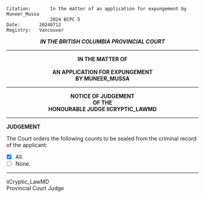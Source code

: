 	Citation:       In the matter of an application for expungement by Muneer_Mussa
                	2024 BCPC 5
	Date:		20240712
	Registry:	Vancouver

<p align="center"><b><i> IN THE BRITISH COLUMBIA PROVINCIAL COURT </b></i>

---

<p align="center"><b>
				IN THE MATTER OF
<br><br>			AN APPLICATION FOR EXPUNGEMENT 
<br>                            BY MUNEER_MUSSA
<br>				

---

<p align="center">		
				NOTICE OF JUDGEMENT
<br>				OF THE
<br>				HONOURABLE JUDGE IICRYPTIC_LAWMD

</b>
	
---

**JUDGEMENT**

The Court orders the following counts to be sealed from the criminal record of the applicant:
- [x] All.
- [ ] None.
	
---

iiCryptic_LawMD <br>
Provincial Court Judge
